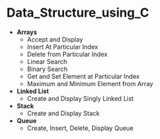 # Data_Structure_using_C

- **Arrays**
	- Accept and Display
	- Insert At Particular Index
	- Delete from Particular Index
	- Linear Search
	- Binary Search
	- Get and Set Element at Particular Index
	- Maximum and Minimum Element from Array
- **Linked List** 
	- Create and Display Singly Linked List
- **Stack**
	- Create and Display Stack
- **Queue**
	- Create, Insert, Delete, Display Queue
